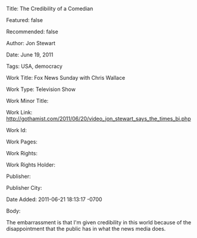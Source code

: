 Title: The Credibility of a Comedian

Featured: false

Recommended: false

Author: Jon Stewart

Date: June 19, 2011

Tags: USA, democracy

Work Title: Fox News Sunday with Chris Wallace

Work Type: Television Show

Work Minor Title:  

Work Link: http://gothamist.com/2011/06/20/video_jon_stewart_says_the_times_bi.php

Work Id:  

Work Pages:  

Work Rights:  

Work Rights Holder:  

Publisher:  

Publisher City:  

Date Added: 2011-06-21 18:13:17 -0700

Body:

The embarrassment is that I'm given credibility in this world because of the disappointment that the public has in what the news media does. 


